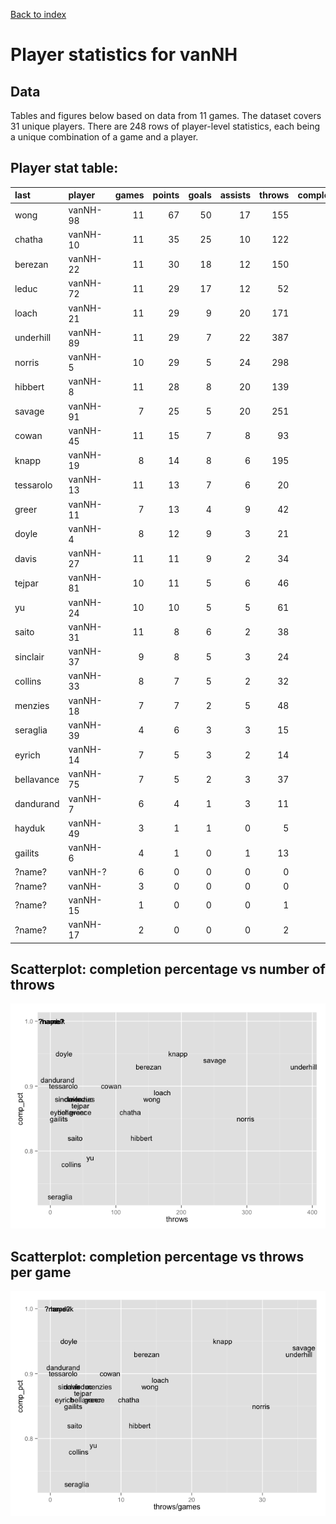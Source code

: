 
<a href="../index.html">Back to index</a>



# Player statistics for vanNH

## Data

Tables and figures below based on data from 11 games. The dataset covers 31 unique players. There are 248 rows of player-level statistics, each being a unique combination of a game and a player. 

## Player stat table<a id="player_stat_table"></a>:

|last       |player   | games| points| goals| assists| throws| completions| comp_pct| def| catches| drop|
|:----------|:--------|-----:|------:|-----:|-------:|------:|-----------:|--------:|---:|-------:|----:|
|wong       |vanNH-98 |    11|     67|    50|      17|    155|         136|     0.88|   4|     202|    1|
|chatha     |vanNH-10 |    11|     35|    25|      10|    122|         105|     0.86|   1|     145|    4|
|berezan    |vanNH-22 |    11|     30|    18|      12|    150|         139|     0.93|   7|     168|    3|
|leduc      |vanNH-72 |    11|     29|    17|      12|     52|          46|     0.88|   3|      69|    1|
|loach      |vanNH-21 |    11|     29|     9|      20|    171|         152|     0.89|   2|     177|    4|
|underhill  |vanNH-89 |    11|     29|     7|      22|    387|         358|     0.93|   6|     287|   11|
|norris     |vanNH-5  |    10|     29|     5|      24|    298|         254|     0.85|   1|     213|    9|
|hibbert    |vanNH-8  |    11|     28|     8|      20|    139|         114|     0.82|  18|     132|    4|
|savage     |vanNH-91 |     7|     25|     5|      20|    251|         235|     0.94|   2|     188|    3|
|cowan      |vanNH-45 |    11|     15|     7|       8|     93|          84|     0.90|   2|      56|    1|
|knapp      |vanNH-19 |     8|     14|     8|       6|    195|         185|     0.95|   2|     145|    4|
|tessarolo  |vanNH-13 |    11|     13|     7|       6|     20|          18|     0.90|  11|      24|    1|
|greer      |vanNH-11 |     7|     13|     4|       9|     42|          36|     0.86|   6|      40|    0|
|doyle      |vanNH-4  |     8|     12|     9|       3|     21|          20|     0.95|   6|      26|    1|
|davis      |vanNH-27 |    11|     11|     9|       2|     34|          30|     0.88|   3|      41|    0|
|tejpar     |vanNH-81 |    10|     11|     5|       6|     46|          40|     0.87|   2|      37|    3|
|yu         |vanNH-24 |    10|     10|     5|       5|     61|          48|     0.79|   9|      41|    3|
|saito      |vanNH-31 |    11|      8|     6|       2|     38|          31|     0.82|   5|      40|    1|
|sinclair   |vanNH-37 |     9|      8|     5|       3|     24|          21|     0.88|   1|      28|    2|
|collins    |vanNH-33 |     8|      7|     5|       2|     32|          25|     0.78|   3|      22|    1|
|menzies    |vanNH-18 |     7|      7|     2|       5|     48|          42|     0.88|   2|      31|    1|
|seraglia   |vanNH-39 |     4|      6|     3|       3|     15|          11|     0.73|   5|      17|    1|
|eyrich     |vanNH-14 |     7|      5|     3|       2|     14|          12|     0.86|   5|      17|    0|
|bellavance |vanNH-75 |     7|      5|     2|       3|     37|          32|     0.86|   2|      24|    0|
|dandurand  |vanNH-7  |     6|      4|     1|       3|     11|          10|     0.91|   3|      10|    0|
|hayduk     |vanNH-49 |     3|      1|     1|       0|      5|           5|     1.00|   1|       4|    0|
|gailits    |vanNH-6  |     4|      1|     0|       1|     13|          11|     0.85|   0|      12|    0|
|?name?     |vanNH-?  |     6|      0|     0|       0|      0|           0|      NaN|   0|       7|    0|
|?name?     |vanNH-   |     3|      0|     0|       0|      0|           0|      NaN|   0|       0|    0|
|?name?     |vanNH-15 |     1|      0|     0|       0|      1|           1|     1.00|   0|       0|    0|
|?name?     |vanNH-17 |     2|      0|     0|       0|      2|           2|     1.00|   0|       0|    0|

## Scatterplot: completion percentage vs number of throws
![plot of chunk comp_pct_vs_throws](./vanNH_player-stats_files/figure-html/comp_pct_vs_throws.png) 

## Scatterplot: completion percentage vs throws per game
![plot of chunk comp_pct_vs_throws_per_game](./vanNH_player-stats_files/figure-html/comp_pct_vs_throws_per_game.png) 
